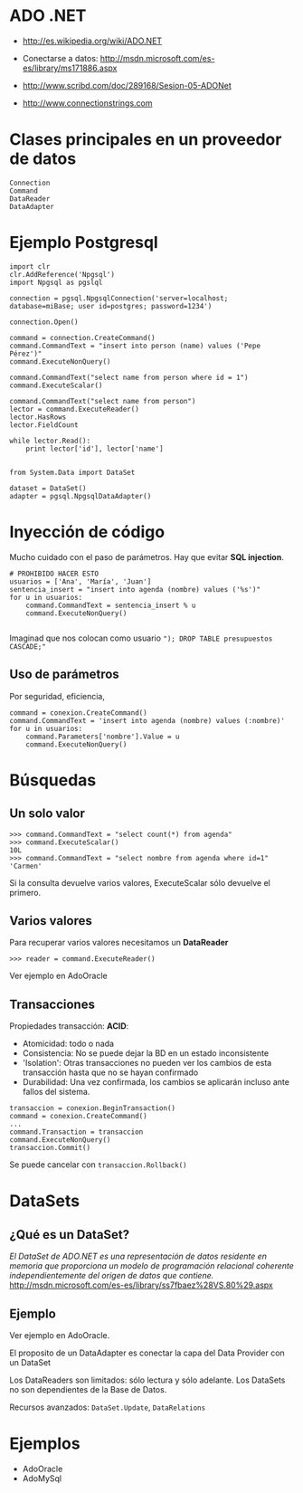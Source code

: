 
# ADO .NET #
  * http://es.wikipedia.org/wiki/ADO.NET
  * Conectarse a datos: http://msdn.microsoft.com/es-es/library/ms171886.aspx
  * http://www.scribd.com/doc/289168/Sesion-05-ADONet

  * http://www.connectionstrings.com

# Clases principales en un proveedor de datos #
```
Connection
Command
DataReader
DataAdapter
```

# Ejemplo Postgresql #
```
import clr
clr.AddReference('Npgsql')
import Npgsql as pgslql

connection = pgsql.NpgsqlConnection('server=localhost; database=miBase; user id=postgres; password=1234')

connection.Open()

command = connection.CreateCommand()
command.CommandText = "insert into person (name) values ('Pepe Pérez')"
command.ExecuteNonQuery()

command.CommandText("select name from person where id = 1")
command.ExecuteScalar()

command.CommandText("select name from person")
lector = command.ExecuteReader()
lector.HasRows
lector.FieldCount

while lector.Read():
    print lector['id'], lector['name']


from System.Data import DataSet

dataset = DataSet()
adapter = pgsql.NpgsqlDataAdapter()

```
# Inyección de código #
Mucho cuidado con el paso de parámetros. Hay que evitar **SQL injection**.

```
# PROHIBIDO HACER ESTO
usuarios = ['Ana', 'María', 'Juan']
sentencia_insert = "insert into agenda (nombre) values ('%s')"
for u in usuarios:
    command.CommandText = sentencia_insert % u
    command.ExecuteNonQuery()
      

```
Imaginad que nos colocan como usuario `"); DROP TABLE presupuestos CASCADE;"`
## Uso de parámetros ##
Por seguridad, eficiencia,
```
command = conexion.CreateCommand()
command.CommandText = 'insert into agenda (nombre) values (:nombre)'
for u in usuarios:
    command.Parameters['nombre'].Value = u
    command.ExecuteNonQuery()
```
# Búsquedas #
## Un solo valor ##
```
>>> command.CommandText = "select count(*) from agenda"
>>> command.ExecuteScalar()
10L
>>> command.CommandText = "select nombre from agenda where id=1"
'Carmen'
```
Si la consulta devuelve varios valores, ExecuteScalar sólo devuelve el primero.
## Varios valores ##
Para recuperar varios valores necesitamos un **DataReader**
```
>>> reader = command.ExecuteReader()
```
Ver ejemplo en AdoOracle

## Transacciones ##
Propiedades transacción: **ACID**:
  * Atomicidad: todo o nada
  * Consistencia: No se puede dejar la BD en un estado inconsistente
  * 'Isolation': Otras transacciones no pueden ver los cambios de esta transacción hasta que no se hayan confirmado
  * Durabilidad: Una vez confirmada, los cambios se aplicarán incluso ante fallos del sistema.

```
transaccion = conexion.BeginTransaction()
command = conexion.CreateCommand()
...
command.Transaction = transaccion
command.ExecuteNonQuery()
transaccion.Commit()
```
Se puede cancelar con `transaccion.Rollback()`

# DataSets #
## ¿Qué es un DataSet? ##
_El DataSet de ADO.NET es una representación de datos residente en memoria que proporciona un modelo de programación relacional coherente independientemente del origen de datos que contiene._ http://msdn.microsoft.com/es-es/library/ss7fbaez%28VS.80%29.aspx

## Ejemplo ##
Ver ejemplo en AdoOracle.

El proposito de un DataAdapter es conectar la capa del Data Provider con un DataSet

Los DataReaders son limitados: sólo lectura y sólo adelante. Los DataSets no son dependientes de la Base de Datos.

Recursos avanzados: `DataSet.Update`, `DataRelations`

# Ejemplos #
  * AdoOracle
  * AdoMySql